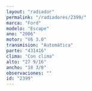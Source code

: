 ```yaml
---
layout: "radiador"
permalink: "/radiadores/2399/"
marca: "Ford"
modelo: "Escape"
ano: "2006"
motor: "V6 3.0"
transmision: "Automática"
parte: "431416"
clima: "Con clima"
alto: "27 9/16"
ancho: "18 3/8"
observaciones: ""
id: "2399"
---
```


